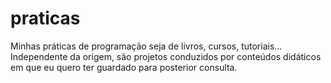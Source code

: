 # praticas
Minhas práticas de programação seja de livros, cursos, tutoriais... Independente da origem, são projetos conduzidos por conteúdos didáticos em que eu quero ter guardado para posterior consulta.
